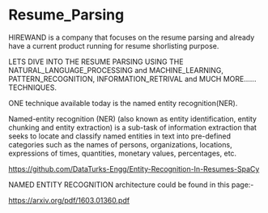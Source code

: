 # Resume_Parsing


HIREWAND is a company that focuses on the resume parsing and already have a current product running for resume shorlisting purpose.


LETS DIVE INTO THE RESUME PARSING USING THE NATURAL_LANGUAGE_PROCESSING and MACHINE_LEARNING, PATTERN_RECOGNITION, INFORMATION_RETRIVAL and MUCH MORE...... TECHNIQUES.


ONE technique available today is the named entity recognition(NER).

Named-entity recognition (NER) (also known as entity identification, entity chunking and entity extraction) is a sub-task of information extraction that seeks to locate and classify named entities in text into pre-defined categories such as the names of persons, organizations, locations, expressions of times, quantities, monetary values, percentages, etc.


https://github.com/DataTurks-Engg/Entity-Recognition-In-Resumes-SpaCy

NAMED ENTITY RECOGNITION architecture could be found in this page:-

https://arxiv.org/pdf/1603.01360.pdf




